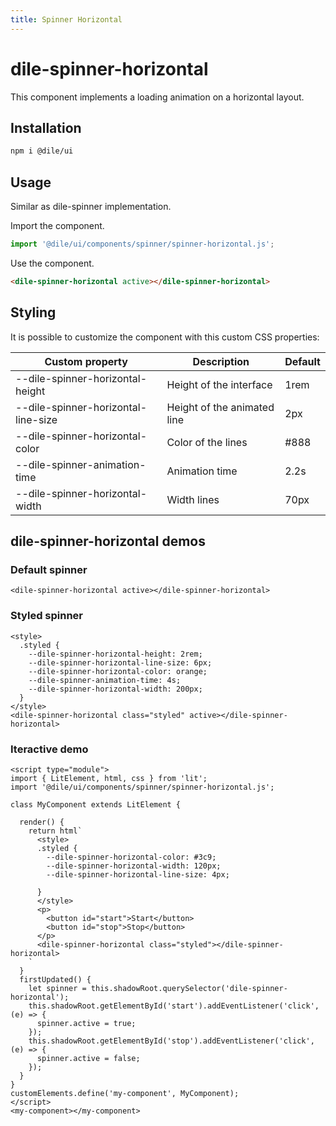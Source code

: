```yaml
---
title: Spinner Horizontal
---
```


# dile-spinner-horizontal

This component implements a loading animation on a horizontal layout.

## Installation

```bash
npm i @dile/ui
```

## Usage

Similar as dile-spinner implementation. 

Import the component.

```javascript
import '@dile/ui/components/spinner/spinner-horizontal.js';
```

Use the component.

```html
<dile-spinner-horizontal active></dile-spinner-horizontal>
```

## Styling

It is possible to customize the component with this custom CSS properties:

Custom property | Description | Default
----------------|-------------|---------
--dile-spinner-horizontal-height | Height of the interface | 1rem
--dile-spinner-horizontal-line-size | Height of the animated line | 2px
--dile-spinner-horizontal-color | Color of the lines | #888
--dile-spinner-animation-time | Animation time | 2.2s
--dile-spinner-horizontal-width | Width lines | 70px

## dile-spinner-horizontal demos

### Default spinner

```html:preview
<dile-spinner-horizontal active></dile-spinner-horizontal>
```

### Styled spinner

```html:preview
<style>
  .styled {
    --dile-spinner-horizontal-height: 2rem;
    --dile-spinner-horizontal-line-size: 6px;
    --dile-spinner-horizontal-color: orange;
    --dile-spinner-animation-time: 4s;
    --dile-spinner-horizontal-width: 200px;
  }
</style>
<dile-spinner-horizontal class="styled" active></dile-spinner-horizontal>
```

### Iteractive demo

```html:preview
<script type="module">
import { LitElement, html, css } from 'lit';
import '@dile/ui/components/spinner/spinner-horizontal.js';

class MyComponent extends LitElement {

  render() {
    return html`
      <style>
      .styled {
        --dile-spinner-horizontal-color: #3c9;
        --dile-spinner-horizontal-width: 120px;
        --dile-spinner-horizontal-line-size: 4px;

      }
      </style>
      <p>
        <button id="start">Start</button>
        <button id="stop">Stop</button>
      </p>
      <dile-spinner-horizontal class="styled"></dile-spinner-horizontal>
    `
  }
  firstUpdated() {
    let spinner = this.shadowRoot.querySelector('dile-spinner-horizontal');
    this.shadowRoot.getElementById('start').addEventListener('click', (e) => {
      spinner.active = true;
    });
    this.shadowRoot.getElementById('stop').addEventListener('click', (e) => {
      spinner.active = false;
    });
  }
}
customElements.define('my-component', MyComponent);
</script>
<my-component></my-component>
```
